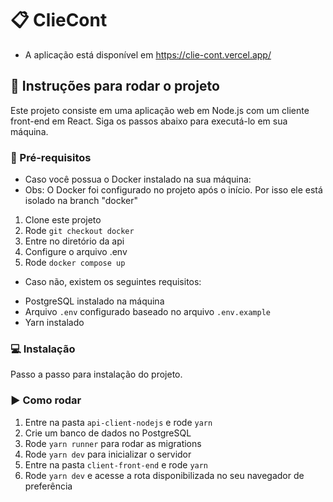 # 📋 ClieCont

- A aplicação está disponível em https://clie-cont.vercel.app/

## 🚀 Instruções para rodar o projeto

Este projeto consiste em uma aplicação web em Node.js com um cliente front-end em React. Siga os passos abaixo para executá-lo em sua máquina.

### 🔑 Pré-requisitos

* Caso você possua o Docker instalado na sua máquina:
* Obs: O Docker foi configurado no projeto após o início. Por isso ele está isolado na branch "docker"

1. Clone este projeto
2. Rode `git checkout docker`
3. Entre no diretório da api
4. Configure o arquivo .env 
5. Rode `docker compose up`

* Caso não, existem os seguintes requisitos:

- PostgreSQL instalado na máquina
- Arquivo `.env` configurado baseado no arquivo `.env.example`
- Yarn instalado

### 💻 Instalação

Passo a passo para instalação do projeto.

### ▶️ Como rodar

1. Entre na pasta `api-client-nodejs` e rode `yarn`
2. Crie um banco de dados no PostgreSQL
3. Rode `yarn runner` para rodar as migrations
4. Rode `yarn dev` para inicializar o servidor
5. Entre na pasta `client-front-end` e rode `yarn`
6. Rode `yarn dev` e acesse a rota disponibilizada no seu navegador de preferência
